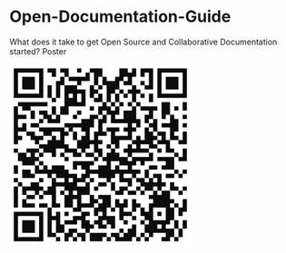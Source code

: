 # Open-Documentation-Guide
What does it take to get Open Source and Collaborative Documentation started? Poster

![](/qrcode-OpenDocumentationGuide-GitHub.svg)
